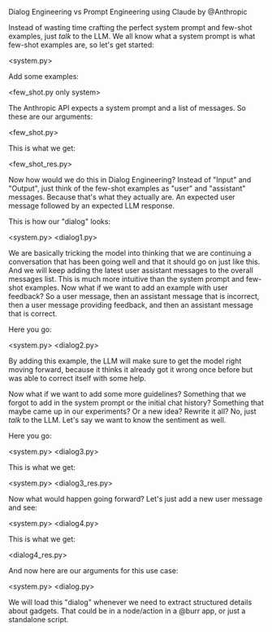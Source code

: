Dialog Engineering vs Prompt Engineering using Claude by @Anthropic

Instead of wasting time crafting the perfect system prompt and few-shot examples, just _talk_ to the LLM.
We all know what a system prompt is what few-shot examples are, so let's get started:

<system.py>

Add some examples:

<few_shot.py only system>

The Anthropic API expects a system prompt and a list of messages. So these are our arguments:

<few_shot.py>

This is what we get:

<few_shot_res.py>

Now how would we do this in Dialog Engineering? Instead of "Input" and "Output", just think of the few-shot examples as "user" and "assistant" messages. Because that's what they actually are. An expected user message followed by an expected LLM response.

This is how our "dialog" looks:

<system.py>
<dialog1.py>


We are basically tricking the model into thinking that we are continuing a conversation that has been going well and that it should go on just like this. And we will keep adding the latest user assistant messages to the overall messages list. This is much more intuitive than the system prompt and few-shot examples.
Now what if we want to add an example with user feedback? So a user message, then an assistant message that is incorrect, then a user message providing feedback, and then an assistant message that is correct.

Here you go:

<system.py>
<dialog2.py>

By adding this example, the LLM will make sure to get the model right moving forward, because it thinks it already got it wrong once before but was able to correct itself with some help.

Now what if we want to add some more guidelines? Something that we forgot to add in the system prompt or the initial chat history? Something that maybe came up in our experiments? Or a new idea? Rewrite it all? No, just _talk_ to the LLM. Let's say we want to know the sentiment as well.

Here you go:

<system.py>
<dialog3.py>

This is what we get:

<system.py>
<dialog3_res.py>

Now what would happen going forward?
Let's just add a new user message and see:

<system.py>
<dialog4.py>

This is what we get:

<dialog4_res.py>

And now here are our arguments for this use case:

<system.py>
<dialog.py>

We will load this "dialog" whenever we need to extract structured details about gadgets. That could be in a node/action in a @burr app, or just a standalone script.